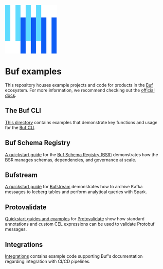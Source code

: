 ![The Buf logo](https://raw.githubusercontent.com/bufbuild/buf-examples/main/.github/buf-logo.svg)

# Buf examples

This repository houses example projects and code for products in the [Buf][buf] ecosystem. For more information, we recommend checking out the [official docs][docs].

## The Buf CLI

[This directory](cli) contains examples that demonstrate key functions and usage for the [Buf CLI](https://github.com/bufbuild/buf).

## Buf Schema Registry

[A quickstart guide](bsr) for the [Buf Schema Registry (BSR)][bsr] demonstrates how the BSR manages schemas, dependencies, and governance at scale.

## Bufstream

[A quickstart guide](bufstream/iceberg-quickstart) for [Bufstream][bufstream] demonstrates how to archive Kafka messages to Iceberg tables and perform analytical queries with Spark.

## Protovalidate

[Quickstart guides and examples](protovalidate) for [Protovalidate][protovalidate] show how standard annotations and custom CEL expressions can be used to validate Protobuf messages.

## Integrations

[Integrations](integrations) contains example code supporting Buf's documentation regarding integration with CI/CD pipelines.

[buf]: https://buf.build
[bsr]: https://buf.build/docs/bsr/
[bufstream]: https://buf.build/docs/bufstream/
[protovalidate]: https://buf.build/docs/protovalidate/
[cli-documentation]: https://buf.build/docs/cli/
[docs]: https://buf.build/docs
